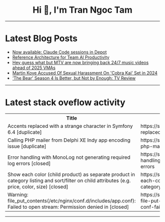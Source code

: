 <h1 align="center">Hi 👋, I'm Tran Ngoc Tam</h1>

---

# Latest Blog Posts 
<!-- BLOG-POST-LIST:START -->
- [Now available: Claude Code sessions in Depot](https://dev.to/depot/now-available-claude-code-sessions-in-depot-33kd)
- [Reference Architecture for Team AI Productivity](https://dev.to/leading-edje/reference-architecture-for-team-ai-productivity-1dpi)
- [Hey guess what but MTV are now bringing back 24/7 music videos ahead of 2025 VMAs](https://dev.to/popcorn_tv/hey-guess-what-but-mtv-are-now-bringing-back-247-music-videos-ahead-of-2025-vmas-15o2)
- [Martin Kove Accused Of Sexual Harassment On &#39;Cobra Kai&#39; Set in 2024](https://dev.to/popcorn_tv/martin-kove-accused-of-sexual-harassment-on-cobra-kai-set-in-2024-1k4)
- [‘The Bear&#39; Season 4 Is Better, but Not by Enough: TV Review](https://dev.to/popcorn_tv/the-bear-season-4-is-better-but-not-by-enough-tv-review-22el)
<!-- BLOG-POST-LIST:END -->

---

# Latest stack oveflow activity
<table>
  <tr><th>Title</th><th>Link</th></tr>
  <!-- STACKOVERFLOW:START --><tr><td>Accents replaced with a strange character in Symfony 6.4 [duplicate]</td><td>https://stackoverflow.com/questions/79686543/accents-replaced-with-a-strange-character-in-symfony-6-4</td></tr><tr><td>Calling PHP mailer from Delphi XE Indy app encoding issue [duplicate]</td><td>https://stackoverflow.com/questions/79686440/calling-php-mailer-from-delphi-xe-indy-app-encoding-issue</td></tr><tr><td>Error handling with MonoLog not generating required log errors [closed]</td><td>https://stackoverflow.com/questions/79686324/error-handling-with-monolog-not-generating-required-log-errors</td></tr><tr><td>Show each color &lpar;child product&rpar; as separate product in category listing and sort/filter on child attributes &lpar;e.g. price, color, size&rpar; [closed]</td><td>https://stackoverflow.com/questions/79686220/show-each-color-child-product-as-separate-product-in-category-listing-and-sort</td></tr><tr><td>Warning: file_put_contents&lpar;/etc/nginx/conf.d/includes/app.conf&rpar;: Failed to open stream: Permission denied in [closed]</td><td>https://stackoverflow.com/questions/79686192/warning-file-put-contents-etc-nginx-conf-d-includes-app-conf-failed-to-open</td></tr><!-- STACKOVERFLOW:END -->
</table>

---


